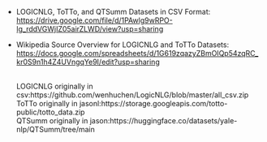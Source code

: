 - LOGICNLG, ToTTo, and QTSumm Datasets in CSV Format:<br/>
https://drive.google.com/file/d/1PAwlg9wRPO-lg_rddVGWjIZ05airZLWD/view?usp=sharing

- Wikipedia Source Overview for LOGICNLG and ToTTo Datasets:
  https://docs.google.com/spreadsheets/d/1G619zqazyZBmOIQp54zqRC_kr0S9n1h4Z4UVngqYe9I/edit?usp=sharing

  <br/>
  LOGICNLG originally in csv:https://github.com/wenhuchen/LogicNLG/blob/master/all_csv.zip<br/>
  ToTTo  originally in jasonl:https://storage.googleapis.com/totto-public/totto_data.zip<br/>
  QTSumm  originally  in jason:https://huggingface.co/datasets/yale-nlp/QTSumm/tree/main

